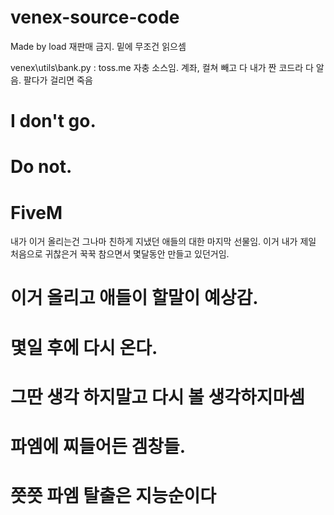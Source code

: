 # venex-source-code
Made by load 재판매 금지. 
밑에 무조건 읽으셈

venex\utils\bank.py : toss.me 자충 소스임. 
계좌, 컬쳐 빼고 다 내가 짠 코드라 다 알음.
팔다가 걸리면 죽음


# I don't go.
# Do not.
# FiveM

내가 이거 올리는건 그나마 친하게 지냈던 애들의 대한 마지막 선물임.
이거 내가 제일 처음으로 귀찮은거 꾹꾹 참으면서 몇달동안 만들고 있던거임.

# 이거 올리고 애들이 할말이 예상감.
# 몇일 후에 다시 온다.
# 그딴 생각 하지말고 다시 볼 생각하지마셈
# 파엠에 찌들어든 겜창들.
# 쯧쯧 파엠 탈출은 지능순이다 
